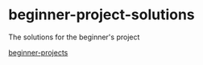 # beginner-project-solutions
The solutions for the beginner's project

[beginner-projects](https://github.com/jorgegonzalez/beginner-projects)
